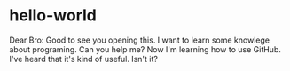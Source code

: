 # hello-world
Dear Bro:
  Good to see you opening this. I want to learn some knowlege about programing. Can you help me?
Now I'm learning how to use GitHub. I've heard that it's kind of useful. Isn't it?
